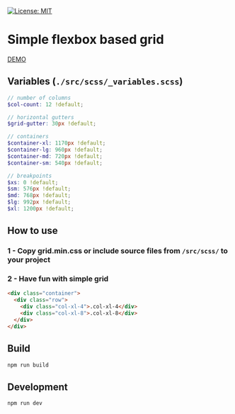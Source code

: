 [![License: MIT](https://img.shields.io/badge/License-MIT-brightgreen.svg)](https://opensource.org/licenses/MIT)


# Simple flexbox based grid


[DEMO](https://tamtamlg.github.io/simple-grid/dist/)


## Variables (`./src/scss/_variables.scss`)

```scss
// number of columns
$col-count: 12 !default;

// horizontal gutters
$grid-gutter: 30px !default;

// containers
$container-xl: 1170px !default;
$container-lg: 960px !default;
$container-md: 720px !default;
$container-sm: 540px !default;

// breakpoints
$xs: 0 !default;
$sm: 576px !default;
$md: 768px !default;
$lg: 992px !default;
$xl: 1200px !default;
```

## How to use

### 1 - Copy grid.min.css or include source files from `/src/scss/` to your project


### 2 - Have fun with simple grid

```html
<div class="container">
  <div class="row">
    <div class="col-xl-4">.col-xl-4</div>
    <div class="col-xl-8">.col-xl-8</div>
  </div>
</div>
```

## Build

```bash
npm run build
```

## Development

```bash
npm run dev
```